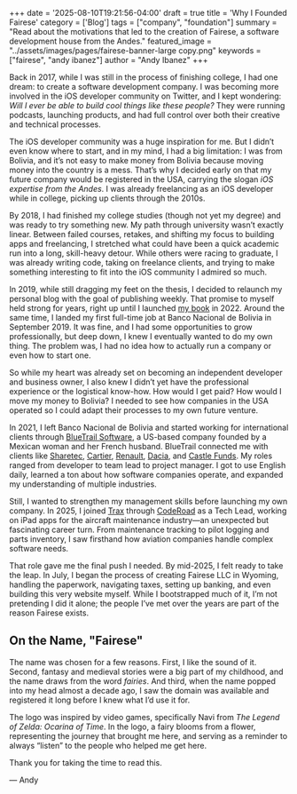 +++
date = '2025-08-10T19:21:56-04:00'
draft = true
title = 'Why I Founded Fairese'
category = ['Blog']
tags = ["company", "foundation"]
summary = "Read about the motivations that led to the creation of Fairese, a software development house from the Andes."
featured_image = "../assets/images/pages/fairese-banner-large copy.png"
keywords = ["fairese", "andy ibanez"]
author = "Andy Ibanez"
+++

Back in 2017, while I was still in the process of finishing college, I had one dream: to create a software development company. I was becoming more involved in the iOS developer community on Twitter, and I kept wondering: *Will I ever be able to build cool things like these people?* They were running podcasts, launching products, and had full control over both their creative and technical processes.

The iOS developer community was a huge inspiration for me. But I didn’t even know where to start, and in my mind, I had a big limitation: I was from Bolivia, and it’s not easy to make money from Bolivia because moving money into the country is a mess. That’s why I decided early on that my future company would be registered in the USA, carrying the slogan *iOS expertise from the Andes*. I was already freelancing as an iOS developer while in college, picking up clients through the 2010s.

By 2018, I had finished my college studies (though not yet my degree) and was ready to try something new. My path through university wasn’t exactly linear. Between failed courses, retakes, and shifting my focus to building apps and freelancing, I stretched what could have been a quick academic run into a long, skill-heavy detour. While others were racing to graduate, I was already writing code, taking on freelance clients, and trying to make something interesting to fit into the iOS community I admired so much.

In 2019, while still dragging my feet on the thesis, I decided to relaunch my personal blog with the goal of publishing weekly. That promise to myself held strong for years, right up until I launched [my book](https://swiftasyncbook.com) in 2022. Around the same time, I landed my first full-time job at Banco Nacional de Bolivia in September 2019. It was fine, and I had some opportunities to grow professionally, but deep down, I knew I eventually wanted to do my own thing. The problem was, I had no idea how to actually run a company or even how to start one.

So while my heart was already set on becoming an independent developer and business owner, I also knew I didn’t yet have the professional experience or the logistical know-how. How would I get paid? How would I move my money to Bolivia? I needed to see how companies in the USA operated so I could adapt their processes to my own future venture.

In 2021, I left Banco Nacional de Bolivia and started working for international clients through [BlueTrail Software](https://www.bluetrail.software), a US-based company founded by a Mexican woman and her French husband. BlueTrail connected me with clients like [Sharetec](https://sharetec.com), [Cartier](https://www.cartier.com/en-us/home), [Renault](https://www.renaultgroup.com/en/), [Dacia](https://www.renaultgroup.com/en/our-brands/dacia), and [Castle Funds](https://castlefunds.com). My roles ranged from developer to team lead to project manager. I got to use English daily, learned a ton about how software companies operate, and expanded my understanding of multiple industries.

Still, I wanted to strengthen my management skills before launching my own company. In 2025, I joined [Trax](https://www.trax.aero) through [CodeRoad](https://coderoad.com) as a Tech Lead, working on iPad apps for the aircraft maintenance industry—an unexpected but fascinating career turn. From maintenance tracking to pilot logging and parts inventory, I saw firsthand how aviation companies handle complex software needs.

That role gave me the final push I needed. By mid-2025, I felt ready to take the leap. In July, I began the process of creating Fairese LLC in Wyoming, handling the paperwork, navigating taxes, setting up banking, and even building this very website myself. While I bootstrapped much of it, I’m not pretending I did it alone; the people I’ve met over the years are part of the reason Fairese exists.

## On the Name, "Fairese"

The name was chosen for a few reasons. First, I like the sound of it. Second, fantasy and medieval stories were a big part of my childhood, and the name draws from the word *fairies*. And third, when the name popped into my head almost a decade ago, I saw the domain was available and registered it long before I knew what I’d use it for.

The logo was inspired by video games, specifically Navi from *The Legend of Zelda: Ocarina of Time*. In the logo, a fairy blooms from a flower, representing the journey that brought me here, and serving as a reminder to always “listen” to the people who helped me get here.

Thank you for taking the time to read this.  

— Andy